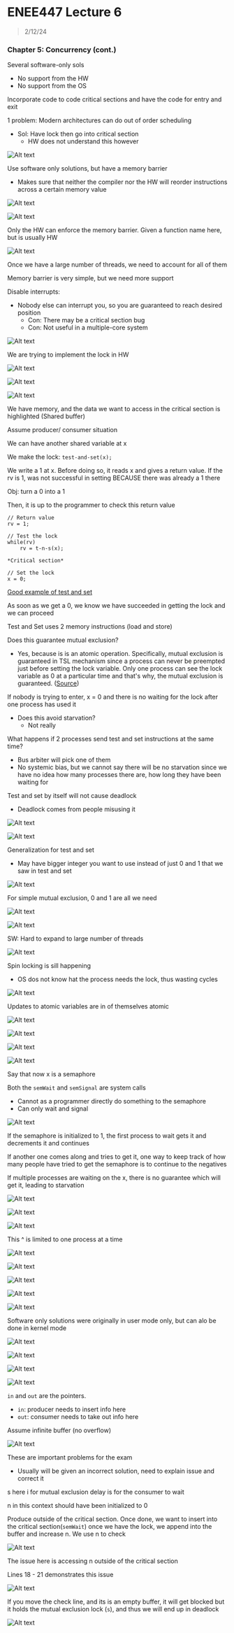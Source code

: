 # ENEE447 Lecture 6  

> 2/12/24  

### Chapter 5: Concurrency (cont.)  

Several software-only sols
* No support from the HW  
* No support from the OS  

Incorporate code to code critical sections and have the code for entry and exit  

1 problem: Modern architectures can do out of order scheduling
* Sol: Have lock then go into critical section
    * HW does not understand this however  

![Alt text](img/Lecture06/image.png)   

Use software only solutions, but have a memory barrier
* Makes sure that neither the compiler nor the HW will reorder instructions across a certain memory value  

![Alt text](img/Lecture06/image-1.png)  

![Alt text](img/Lecture06/image-2.png)  

Only the HW can enforce the memory barrier. Given a function name here, but is usually HW  

![Alt text](img/Lecture06/image-3.png)  

Once we have a large number of threads, we need to account for all of them  

Memory barrier is very simple, but we need more support  

Disable interrupts:
* Nobody else can interrupt you, so you are guaranteed to reach desired position
    * Con: There may be a critical section bug
    * Con: Not useful in a multiple-core system

![Alt text](img/Lecture06/image-4.png)  

We are trying to implement the lock in HW  

![Alt text](img/Lecture06/image-5.png)  

![Alt text](img/Lecture06/image-6.png)  

![Alt text](img/misc/lec6-drawing.png)

We have memory, and the data we want to access in the critical section is highlighted (Shared buffer)  

Assume producer/ consumer situation  

We can have another shared variable at x

We make the lock: `test-and-set(x);`  

We write a 1 at x. Before doing so, it reads x and gives a return value. If the rv is 1, was not successful in setting BECAUSE there was already a 1 there  

Obj: turn a 0 into a 1  

Then, it is up to the programmer to check this return value  

```
// Return value
rv = 1;

// Test the lock
while(rv)
    rv = t-n-s(x);

*Critical section*

// Set the lock
x = 0;
```  

[Good example of test and set](https://stackoverflow.com/questions/120937/what-is-test-and-set-used-for)

As soon as we get a 0, we know we have succeeded in getting the lock and we can proceed

Test and Set uses 2 memory instructions (load and store)  

Does this guarantee mutual exclusion?
* Yes, because is is an atomic operation. Specifically, mutual exclusion is guaranteed in TSL mechanism since a process can never be preempted just before setting the lock variable. Only one process can see the lock variable as 0 at a particular time and that's why, the mutual exclusion is guaranteed. ([Source](https://www.kdkce.edu.in/pdf/Unit%20No%205%20O.S%20Notes.pdf))

If nobody is trying to enter, x = 0 and there is no waiting for the lock after one process has used it  
* Does this avoid starvation? 
    * Not really

What happens if 2 processes send test and set instructions at the same time? 
* Bus arbiter will pick one of them
* No systemic bias, but we cannot say there will be no starvation since we have no idea how many processes there are, how long they have been waiting for

Test and set by itself will not cause deadlock
* Deadlock comes from people misusing it  

![Alt text](img/Lecture06/image-7.png)  

![Alt text](img/Lecture06/image-8.png)  

Generalization for test and set
* May have bigger integer you want to use instead of just 0 and 1 that we saw in test and set  

![Alt text](img/Lecture06/image-9.png)  

For simple mutual exclusion, 0 and 1 are all we need  

![Alt text](img/Lecture06/image-10.png)  

![Alt text](img/Lecture06/image-11.png)  

SW: Hard to expand to large number of threads

![Alt text](img/Lecture06/image-12.png)  

Spin locking is sill happening  
* OS dos not know hat the process needs the lock, thus wasting cycles  

![Alt text](img/Lecture06/image-13.png)  

Updates to atomic variables are in of themselves atomic  

![Alt text](img/Lecture06/image-14.png)  

![Alt text](img/Lecture06/image-15.png)  

![Alt text](img/Lecture06/image-16.png)  

![Alt text](img/Lecture06/image-17.png)  

Say that now x is a semaphore  

Both the `semWait` and `semSignal` are system calls
* Cannot as a programmer directly do something to the semaphore  
* Can only wait and signal  

![Alt text](img/Lecture06/image-18.png)  

If the semaphore is initialized to 1, the first process to wait gets it and decrements it and continues

If another one comes along and tries to get it, one way to keep track of how many people have tried to get the semaphore is to continue to the negatives  

If multiple processes are waiting on the x, there is no guarantee which will get it, leading to starvation  

![Alt text](img/Lecture06/image-19.png)  

![Alt text](img/Lecture06/image-20.png)  

![Alt text](img/Lecture06/image-21.png)  

This ^ is limited to one process at a time  

![Alt text](img/Lecture06/image-22.png)  

![Alt text](img/Lecture06/image-23.png)  

![Alt text](img/Lecture06/image-24.png)  

![Alt text](img/Lecture06/image-25.png)  

![Alt text](img/Lecture06/image-26.png)  

Software only solutions were originally in user mode only, but can alo be done in kernel mode  

![Alt text](img/Lecture06/image-27.png)  

![Alt text](img/Lecture06/image-28.png)  

![Alt text](img/Lecture06/image-29.png)  

![Alt text](img/Lecture06/image-30.png)  

`in` and `out` are the pointers. 
* `in`: producer needs to insert info here
* `out`: consumer needs to take out info here 

Assume infinite buffer (no overflow)  

![Alt text](img/Lecture06/image-31.png)  

These are important problems for the exam
* Usually will be given an incorrect solution, need to explain issue and correct it  

s here i for mutual exclusion
delay is for the consumer to wait  

n in this context should have been initialized to 0  

Produce outside of the critical section. Once done, we want to insert into the critical section(`semWait`) once we have the lock, we append into the buffer and increase n. We use n to check 

![Alt text](img/Lecture06/image-32.png)  

The issue here is accessing n outside of the critical section  

Lines 18 - 21 demonstrates this issue 

![Alt text](img/Lecture06/image-33.png)  

If you move the check line, and its is an empty buffer, it will get blocked but it holds the mutual exclusion lock (`s`), and thus we will end up in deadlock  

![Alt text](img/Lecture06/image-34.png)
